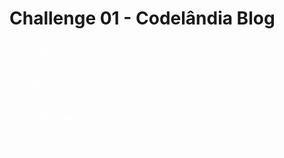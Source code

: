 <h1 style="text_align: center;"> Challenge 01 - Codelândia Blog</h1>

<ul style="width: 100; margin: 0; padding: 0 20px; display: flex; justify-content: center; flex-wrap: wrap; gap: 10px;">
  <a style="text_decoration: none; padding: 10px 20px; color: #fff; background_color: #ff3344; border_radius: 4px; text_transform: uppercase;">
    demo
  <a>
  <a style="text_decoration: none; padding: 10px 20px; color: #fff; background_color: #ff3344; border_radius: 4px; text_transform: uppercase;">
    description
  <a>
  <a style="text_decoration: none; padding: 10px 20px; color: #fff; background_color: #ff3344; border_radius: 4px; text_transform: uppercase;">
    technologies
  <a>
  <a style="text_decoration: none; padding: 10px 20px; color: #fff; background_color: #ff3344; border_radius: 4px; text_transform: uppercase;">
    links
  <a>
</ul>